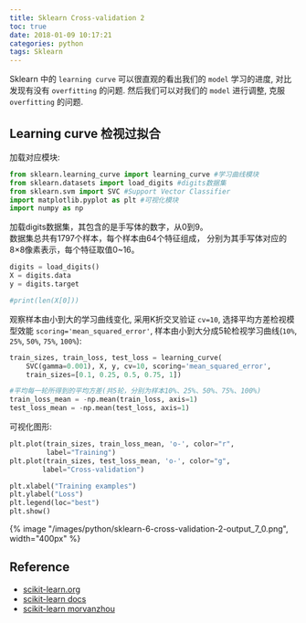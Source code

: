 ```yaml
---
title: Sklearn Cross-validation 2
toc: true
date: 2018-01-09 10:17:21
categories: python
tags: Sklearn
---
```


Sklearn 中的 `learning curve` 可以很直观的看出我们的 `model` 学习的进度, 对比发现有没有 `overfitting` 的问题. 然后我们可以对我们的 `model` 进行调整, 克服 `overfitting` 的问题.

<!-- more -->

## Learning curve 检视过拟合

加载对应模块:

```python
from sklearn.learning_curve import learning_curve #学习曲线模块
from sklearn.datasets import load_digits #digits数据集
from sklearn.svm import SVC #Support Vector Classifier
import matplotlib.pyplot as plt #可视化模块
import numpy as np
```

加载digits数据集，其包含的是手写体的数字，从0到9。  
数据集总共有1797个样本，每个样本由64个特征组成， 分别为其手写体对应的8×8像素表示，每个特征取值0~16。

```python
digits = load_digits()
X = digits.data
y = digits.target

#print(len(X[0]))
```

观察样本由小到大的学习曲线变化, 采用K折交叉验证 `cv=10`, 选择平均方差检视模型效能 `scoring='mean_squared_error'`, 样本由小到大分成5轮检视学习曲线(`10%`, `25%`, `50%`, `75%`, `100%`):

```python
train_sizes, train_loss, test_loss = learning_curve(
    SVC(gamma=0.001), X, y, cv=10, scoring='mean_squared_error',
    train_sizes=[0.1, 0.25, 0.5, 0.75, 1])

#平均每一轮所得到的平均方差(共5轮，分别为样本10%、25%、50%、75%、100%)
train_loss_mean = -np.mean(train_loss, axis=1)
test_loss_mean = -np.mean(test_loss, axis=1)
```

可视化图形:

```python
plt.plot(train_sizes, train_loss_mean, 'o-', color="r",
         label="Training")
plt.plot(train_sizes, test_loss_mean, 'o-', color="g",
        label="Cross-validation")

plt.xlabel("Training examples")
plt.ylabel("Loss")
plt.legend(loc="best")
plt.show()
```

<div class="limg1">
{% image "/images/python/sklearn-6-cross-validation-2-output_7_0.png", width="400px" %}
</div>

## Reference

- [scikit-learn.org][1]
- [scikit-learn docs][2]
- [scikit-learn morvanzhou][3]

[1]: http://scikit-learn.org/
[2]: http://scikit-learn.org/stable/tutorial/basic/tutorial.html
[3]: https://morvanzhou.github.io

[img1]: /images/python/sklearn-6-cross-validation-2-output_7_0.png

